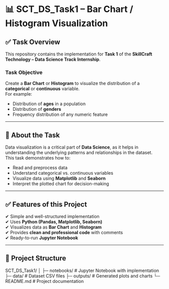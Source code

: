 # 📊 SCT_DS_Task1 – Bar Chart / Histogram Visualization

## ✅ Task Overview
This repository contains the implementation for **Task 1** of the **SkillCraft Technology – Data Science Track Internship**.

### **Task Objective**
Create a **Bar Chart** or **Histogram** to visualize the distribution of a **categorical** or **continuous** variable.  
For example:
- Distribution of **ages** in a population
- Distribution of **genders**
- Frequency distribution of any numeric feature

---

## 📌 About the Task
Data visualization is a critical part of **Data Science**, as it helps in understanding the underlying patterns and relationships in the dataset.  
This task demonstrates how to:
- Read and preprocess data
- Understand categorical vs. continuous variables
- Visualize data using **Matplotlib** and **Seaborn**
- Interpret the plotted chart for decision-making

---

## ✅ Features of this Project
✔ Simple and well-structured implementation  
✔ Uses **Python (Pandas, Matplotlib, Seaborn)**  
✔ Visualizes data as **Bar Chart** and **Histogram**  
✔ Provides **clean and professional code** with comments  
✔ Ready-to-run **Jupyter Notebook**  

---

## 📂 Project Structure

SCT_DS_Task1/
│
├─ notebooks/             # Jupyter Notebook with implementation
├─ data/                  # Dataset CSV files
├─ outputs/               # Generated plots and charts
└─ README.md              # Project documentation

